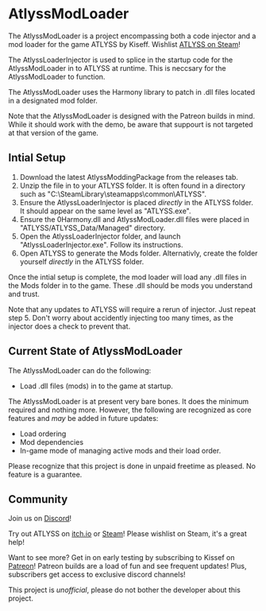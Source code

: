 # AtlyssModLoader
The AtlyssModLoader is a project encompassing both a code injector and a mod loader for the game ATLYSS by Kiseff. Wishlist [ATLYSS on Steam]([url](https://store.steampowered.com/app/2768430/ATLYSS/))!

The AtlyssLoaderInjector is used to splice in the startup code for the AtlyssModLoader in to ATLYSS at runtime. This is neccsary for the AtlyssModLoader to function.

The AtlyssModLoader uses the Harmony library to patch in .dll files located in a designated mod folder.

Note that the AtlyssModLoader is designed with the Patreon builds in mind. While it should work with the demo, be aware that suppourt is not targeted at that version of the game.

## Intial Setup
1. Download the latest AtlyssModdingPackage from the releases tab.
2. Unzip the file in to your ATLYSS folder. It is often found in a directory such as "C:\SteamLibrary\steamapps\common\ATLYSS".
3. Ensure the AtlyssLoaderInjector is placed *directly* in the ATLYSS folder. It should appear on the same level as "ATLYSS.exe".
4. Ensure the 0Harmony.dll and AtlyssModLoader.dll files were placed in "ATLYSS/ATLYSS_Data/Managed" directory.
5. Open the AtlyssLoaderInjector folder, and launch "AtlyssLoaderInjector.exe". Follow its instructions.
6. Open ATLYSS to generate the Mods folder. Alternativly, create the folder yourself *directly* in the ATLYSS folder.

Once the intial setup is complete, the mod loader will load any .dll files in the Mods folder in to the game. These .dll should be mods you understand and trust.

Note that any updates to ATLYSS will require a rerun of injector. Just repeat step 5. Don't worry about accidently injecting too many times, as the injector does a check to prevent that.

## Current State of AtlyssModLoader
The AtlyssModLoader can do the following:
- Load .dll files (mods) in to the game at startup.

The AtlyssModLoader is at present very bare bones. It does the minimum required and nothing more. However, the following are recognized as core features and *may* be added in future updates:
- Load ordering
- Mod dependencies
- In-game mode of managing active mods and their load order.

Please recognize that this project is done in unpaid freetime as pleased. No feature is a guarantee.

## Community
Join us on [Discord]([url](https://discord.gg/2wEsR8M9Nn))!
  
Try out ATLYSS on [itch.io]([url](https://kiseff.itch.io/atlyss)) or [Steam]([url](https://store.steampowered.com/app/2768430/ATLYSS/))!
  Please wishlist on Steam, it's a great help!
  
Want to see more? Get in on early testing by subscribing to Kissef on [Patreon]([url](https://www.patreon.com/Kiseff))! Patreon builds are a load of fun and see frequent updates! Plus, subscribers get access to exclusive discord channels!

This project is *unofficial*, please do not bother the developer about this project. 

